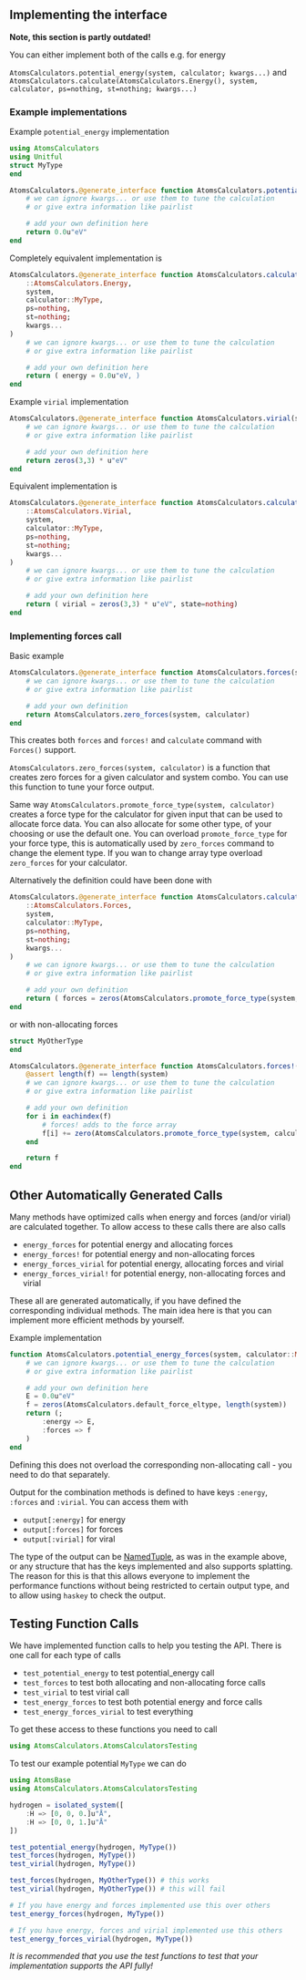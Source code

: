## Implementing the interface

**Note, this section is partly outdated!**

You can either implement both of the calls e.g. for energy

`AtomsCalculators.potential_energy(system, calculator; kwargs...)` and
`AtomsCalculators.calculate(AtomsCalculators.Energy(), system, calculator, ps=nothing, st=nothing; kwargs...)`

### Example implementations

Example `potential_energy` implementation

```julia
using AtomsCalculators
using Unitful
struct MyType
end

AtomsCalculators.@generate_interface function AtomsCalculators.potential_energy(system, calculator::MyType; kwargs...)
    # we can ignore kwargs... or use them to tune the calculation
    # or give extra information like pairlist

    # add your own definition here
    return 0.0u"eV"
end
```

Completely equivalent implementation is

```julia
AtomsCalculators.@generate_interface function AtomsCalculators.calculate(
    ::AtomsCalculators.Energy, 
    system, 
    calculator::MyType,
    ps=nothing,
    st=nothing; 
    kwargs...
)
    # we can ignore kwargs... or use them to tune the calculation
    # or give extra information like pairlist

    # add your own definition here
    return ( energy = 0.0u"eV, )
end
```

Example `virial` implementation

```julia
AtomsCalculators.@generate_interface function AtomsCalculators.virial(system, calculator::MyType; kwargs...)
    # we can ignore kwargs... or use them to tune the calculation
    # or give extra information like pairlist

    # add your own definition here
    return zeros(3,3) * u"eV"
end
```

Equivalent implementation is

```julia
AtomsCalculators.@generate_interface function AtomsCalculators.calculate(
    ::AtomsCalculators.Virial, 
    system, 
    calculator::MyType,
    ps=nothing,
    st=nothing;
    kwargs...
)
    # we can ignore kwargs... or use them to tune the calculation
    # or give extra information like pairlist

    # add your own definition here
    return ( virial = zeros(3,3) * u"eV", state=nothing)
end
```

### Implementing forces call

Basic example

```julia
AtomsCalculators.@generate_interface function AtomsCalculators.forces(system, calculator::MyType; kwargs...)
    # we can ignore kwargs... or use them to tune the calculation
    # or give extra information like pairlist

    # add your own definition
    return AtomsCalculators.zero_forces(system, calculator)
end
```

This creates both `forces` and `forces!` and `calculate` command with `Forces()` support.

`AtomsCalculators.zero_forces(system, calculator)` is a function that creates zero forces for a given calculator and system combo. You can use this function to tune your force output.

Same way `AtomsCalculators.promote_force_type(system, calculator)` creates a force type for the calculator for given input that can be used to allocate force data. You can also allocate for some other type, of your choosing or use the default one. You can overload `promote_force_type` for your force type, this is automatically used by `zero_forces` command to change the element type. If you wan to change array type overload `zero_forces` for your calculator.

Alternatively the definition could have been done with

```julia
AtomsCalculators.@generate_interface function AtomsCalculators.calculate(
    ::AtomsCalculators.Forces, 
    system, 
    calculator::MyType,
    ps=nothing,
    st=nothing;
    kwargs...
)
    # we can ignore kwargs... or use them to tune the calculation
    # or give extra information like pairlist

    # add your own definition
    return ( forces = zeros(AtomsCalculators.promote_force_type(system, calculator), length(system)), state=nothing )
end
```

or with non-allocating forces

```julia
struct MyOtherType
end

AtomsCalculators.@generate_interface function AtomsCalculators.forces!(f::AbstractVector, system, calculator::MyOtherType; kwargs...)
    @assert length(f) == length(system)
    # we can ignore kwargs... or use them to tune the calculation
    # or give extra information like pairlist

    # add your own definition
    for i in eachindex(f)
        # forces! adds to the force array
        f[i] += zero(AtomsCalculators.promote_force_type(system, calculator))
    end

    return f
end
```

## Other Automatically Generated Calls

Many methods have optimized calls when energy and forces (and/or virial) are calculated together. To allow access to these calls there are also calls

- `energy_forces` for potential energy and allocating forces
- `energy_forces!` for potential energy and non-allocating forces
- `energy_forces_virial` for potential energy, allocating forces and virial
- `energy_forces_virial!` for potential energy, non-allocating forces and virial

These all are generated automatically, if you have defined the corresponding individual methods. The main idea here is that you can implement more efficient methods by yourself.

Example implementation

```julia
function AtomsCalculators.potential_energy_forces(system, calculator::MyType; kwargs...)
    # we can ignore kwargs... or use them to tune the calculation
    # or give extra information like pairlist

    # add your own definition here
    E = 0.0u"eV"
    f = zeros(AtomsCalculators.default_force_eltype, length(system))
    return (;
        :energy => E,
        :forces => f
    )
end
```

Defining this does not overload the corresponding non-allocating call - you need to do that separately.

Output for the combination methods is defined to have keys `:energy`, `:forces` and `:virial`. You can access them with

- `output[:energy]` for energy
- `output[:forces]` for forces
- `output[:virial]` for viral

The type of the output can be [NamedTuple](https://docs.julialang.org/en/v1/base/base/#Core.NamedTuple), as was in the example above, or any structure that has the keys implemented and also supports splatting. The reason for this is that this allows everyone to implement the performance functions without being restricted to certain output type, and to allow using `haskey` to check the output.

## Testing Function Calls

We have implemented function calls to help you testing the API. There is one call for each type of calls

- `test_potential_energy` to test potential_energy call
- `test_forces` to test both allocating and non-allocating force calls
- `test_virial` to test virial call
- `test_energy_forces` to test both potential energy and force calls
- `test_energy_forces_virial` to test everything 

To get these access to these functions you need to call

```julia
using AtomsCalculators.AtomsCalculatorsTesting
```

To test our example potential `MyType` we can do

```julia
using AtomsBase
using AtomsCalculators.AtomsCalculatorsTesting

hydrogen = isolated_system([
    :H => [0, 0, 0.]u"Å",
    :H => [0, 0, 1.]u"Å"
])

test_potential_energy(hydrogen, MyType())
test_forces(hydrogen, MyType())
test_virial(hydrogen, MyType())

test_forces(hydrogen, MyOtherType()) # this works
test_virial(hydrogen, MyOtherType()) # this will fail

# If you have energy and forces implemented use this over others
test_energy_forces(hydrogen, MyType())

# If you have energy, forces and virial implemented use this others
test_energy_forces_virial(hydrogen, MyType())
```

*It is recommended that you use the test functions to test that your implementation supports the API fully!*
